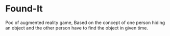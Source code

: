 # Found-It
Poc of augmented reality game, Based on the concept of one person hiding an object and the other person have to find the object in given time. 
